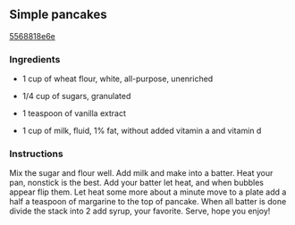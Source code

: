 ## Simple pancakes

[5568818e6e](https://cookpad.com/us/recipes/343066-simple-pancakes)

### Ingredients

 - 1 cup of wheat flour, white, all-purpose, unenriched

 - 1/4 cup of sugars, granulated

 - 1 teaspoon of vanilla extract

 - 1 cup of milk, fluid, 1% fat, without added vitamin a and vitamin d

### Instructions

Mix the sugar and flour well. Add milk and make into a batter. Heat your pan, nonstick is the best. Add your batter let heat, and when bubbles appear flip them. Let heat some more about a minute move to a plate add a half a teaspoon of margarine to the top of pancake. When all batter is done divide the stack into 2 add syrup, your favorite. Serve, hope you enjoy!